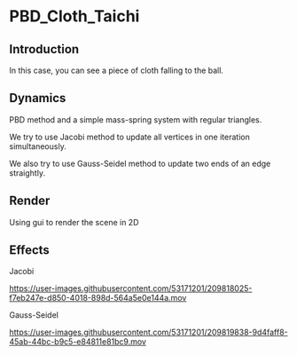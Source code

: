 # PBD_Cloth_Taichi
## Introduction
In this case, you can see a piece of cloth falling to the ball.

## Dynamics
PBD method and a simple mass-spring system with regular triangles.

We try to use Jacobi method to update all vertices in one iteration simultaneously.

We also try to use Gauss-Seidel method to update two ends of an edge straightly.

## Render
Using gui to render the scene in 2D

## Effects

Jacobi



https://user-images.githubusercontent.com/53171201/209818025-f7eb247e-d850-4018-898d-564a5e0e144a.mov






Gauss-Seidel


https://user-images.githubusercontent.com/53171201/209819838-9d4faff8-45ab-44bc-b9c5-e84811e81bc9.mov




